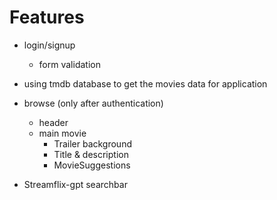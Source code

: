 # Features
- login/signup
   - form validation


- using tmdb database to get the movies data for application


- browse (only after authentication)
  - header
  - main movie
     - Trailer background
     - Title & description
     - MovieSuggestions


- Streamflix-gpt searchbar